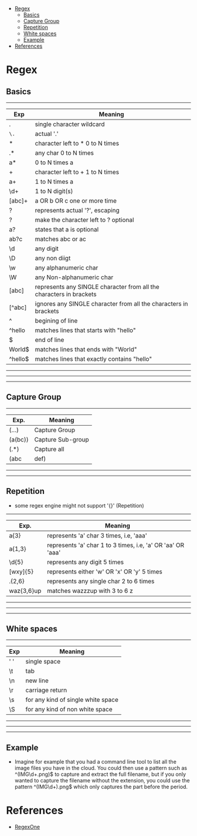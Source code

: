 - [Regex](#regex)
	- [Basics](#basics)
	- [Capture Group](#capture-group)
	- [Repetition](#repetition)
	- [White spaces](#white-spaces)
	- [Example](#example)
- [References](#references)

# Regex

## Basics

-----------------------------------------------------------------------------------
| Exp         | Meaning
--------------|--------------------------------------------------------------------
| .           | single character wildcard 
| `\.`		  | actual '.' 
| *           | character left to * 0 to N times
| .*          | any char 0 to N times
| a*          | 0 to N times a
| +           | character left to + 1 to N times
| a+          | 1 to N times a 
| \d+         | 1 to N digit(s) 
| [abc]+      | a OR b OR c one or more time  
| \?          | represents actual '?', escaping
| ?           | make the character left to ? optional
| a?          | states that a is optional 
| ab?c        | matches abc or ac 
| \d          | any digit 
| \D		  | any non diigt 
| \w          | any alphanumeric char
| \W          | any Non-alphanumeric char
| [abc]		  | represents any SINGLE character from all the characters in brackets 
| [^abc]	  | ignores any SINGLE character from all the characters in brackets 
| ^           | begining of line
| ^hello      | matches lines that starts with "hello"
| $           | end of line
| World$      | matches lines that ends with "World"
| ^hello$     | matches lines that exactly contains "hello"

---
---
---

## Capture Group

----------------------------------
| Exp.		  | Meaning
--------------|-------------------
| (…)		  | Capture Group
| (a(bc))	  | Capture Sub-group
| (.*)		  | Capture all
| (abc|def)	  | Matches abc or def

---
---

## Repetition
- some regex engine might not support '{}' (Repetition)

---------------------------------------------------------------------------------------
| Exp.        | Meaning
--------------|------------------------------------------------------------------------
| a{3}        | represents 'a' char 3 times, i.e, 'aaa' 
| a{1,3}      | represents 'a' char 1 to 3 times, i.e, 'a' OR 'aa' OR 'aaa' 
| \d{5}       | represents any digit 5 times 
| [wxy]{5}    | represents either 'w' OR 'x' OR 'y' 5 times 
| .{2,6}      | represents any single char 2 to 6 times
| waz{3,6}up  | matches wazzzup with 3 to 6 z 

---
---
---

## White spaces

--------------------------------------------------
| Exp         | Meaning
--------------|-----------------------------------
| ' '         | single space 
| \t          | tab
| \n          | new line 
| \r          | carriage return 
| \s          | for any kind of single white space 
| \S          | for any kind of non white space 

---
---
---
 
## Example
- Imagine for example that you had a command line tool to list all the image files you have in the cloud. You could then use a pattern such as ^(IMG\d+\.png)$ to capture and extract the full filename, but if you only wanted to capture the filename without the extension, you could use the pattern ^(IMG\d+)\.png$ which only captures the part before the period.

# References
- [RegexOne](https://regexone.com/)